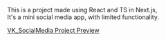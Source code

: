 This is a project made using React and TS in Next.js, <br>
It's a mini social media app, with limited functionality. <br>

[VK_SocialMedia Project Preview](https://orrery-r3f.vercel.app/) <br>
<br>
